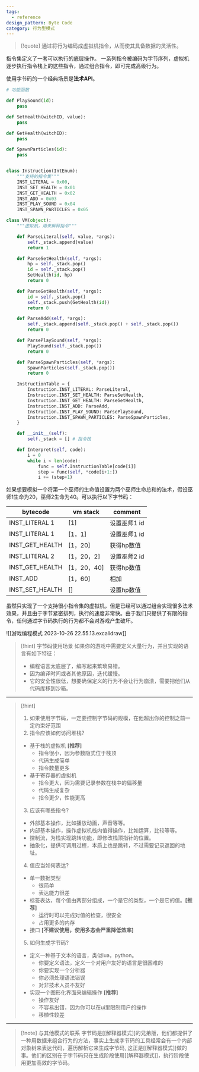 ```yaml
---
tags:
  - reference
design_pattern: Byte Code
category: 行为型模式
---
```

> [!quote]
   通过将行为编码成虚拟机指令，从而使其具备数据的灵活性。
  > 
   指令集定义了一套可以执行的底层操作。 一系列指令被编码为字节序列，虚拟机逐步执行指令栈上的这些指令，通过组合指令，即可完成高级行为。
   
使用字节码的一个经典场景是**法术API**。

```python
# 功能函数

def PlaySound(id):
	pass

def SetHealth(witchID, value):
	pass

def GetHealth(witchID):
	pass

def SpawnParticles(id):
	pass


class Instruction(IntEnum):
	"""支持的指令集"""
	INST_LITERAL = 0x00,
	INST_SET_HEALTH = 0x01
	INST_GET_HEALTH = 0x02
	INST_ADD = 0x03
	INST_PLAY_SOUND = 0x04
	INST_SPAWN_PARTICLES = 0x05

class VM(object):
	"""虚拟机，用来解释指令"""

	def ParseLiteral(self, value, *args):
		self._stack.append(value)
		return 1

	def ParseSetHealth(self, *args):
		hp = self._stack.pop()
		id = self._stack.pop()
		SetHealth(id, hp)
		return 0

	def ParseGetHealth(self, *args):
		id = self._stack.pop()
		self._stack.push(GetHealth(id))
		return 0

	def ParseAdd(self, *args):
		self._stack.append(self._stack.pop() + self._stack.pop())
		return 0

	def ParsePlaySound(self, *args):
		PlaySound(self._stack.pop())
		return 0

	def ParseSpawnParticles(self, *args):
		SpawnParticles(self._stack.pop())
		return 0

	InstructionTable = {
		Instruction.INST_LITERAL: ParseLiteral,
		Instruction.INST_SET_HEALTH: ParseSetHealth,
		Instruction.INST_GET_HEALTH: ParseGetHealth,
		Instruction.INST_ADD: ParseAdd,
		Instruction.INST_PLAY_SOUND: ParsePlaySound,
		Instruction.INST_SPAWN_PARTICLES: ParseSpawnParticles,
	}

	def __init__(self):
		self._stack = [] # 指令栈

	def Interpret(self, code):
		i = 0
		while i < len(code):
			func = self.InstructionTable[code[i]]
			step = func(self, *code[i+1:])
			i += (step+1)
```

如果想要模拟一个将第一个巫师的生命值设置为两个巫师生命总和的法术，假设巫师1生命为20，巫师2生命为40。可以执行以下字节码：

| bytecode        | vm stack  | comment  |
| --------------- | --------- | -------- |
| INST_LITERAL 1  | [1]       | 设置巫师1 id |
| INST_LITERAL 1  | [1，1]     | 设置巫师1 id |
| INST_GET_HEALTH | [1，20]    | 获得hp数值   |
| INST_LITERAL 2  | [1，20，2]  | 设置巫师2 id |
| INST_GET_HEALTH | [1，20，40] | 获得hp数值   |
| INST_ADD        | [1，60]    | 相加       |
| INST_SET_HEALTH | []        | 设置hp数值   |
 
虽然只实现了一个支持很小指令集的虚拟机，但是已经可以通过组合实现很多法术效果，并且由于字节紧密排列，执行的速度非常快。由于我们只提供了有限的指令，任何通过字节码执行的行为都不会对游戏产生破坏。

![[游戏编程模式 2023-10-26 22.55.13.excalidraw]]

> [!hint] 字节码使用场景
> 如果你的游戏中需要定义大量行为，并且实现的语言有如下特征：
> - 编程语言太底层了，编写起来繁琐易错。
> -  因为编译时间或者其他原因，迭代缓慢。
> - 它的安全性很低，想要确保定义的行为不会让行为崩溃，需要把他们从代码库移到沙箱。

---

> [!hint]
> 1. 如果使用字节码，一定要控制字节码的规模，在他超出你的控制之前一定约束好范围
> 2. 指令应该如何访问堆栈?
> 	- 基于栈的虚拟机 **[推荐]**
>		- 指令很小，因为参数隐式位于栈顶
>		- 代码生成简单
>		- 指令数量更多
>	- 基于寄存器的虚拟机
>		- 指令更大，因为需要记录参数在栈中的偏移量
>		- 代码生成复杂
>		- 指令更少，性能更高
> 3. 应该有哪些指令?
> 	- 外部基本操作，比如播放动画，声音等等。
> 	- 内部基本操作，操作虚拟机栈内值得操作，比如运算，比较等等。
> 	- 控制流，为栈实现跳转功能，即修改栈顶指针的位置。
> 	- 抽象化，提供可调用过程，本质上也是跳转，不过需要记录返回的地址。
> 4. 值应当如何表达?
>	- 单一数据类型
>		- 很简单
>		- 表达能力很差
>	- 标签表达，每个值由两部分组成，一个是它的类型，一个是它的值。**[推荐]**
>		- 运行时可以完成对值的检查，很安全
>		- 占用更多的内存
>	- 接口 **[不建议使用，使用多态会严重降低效率]**
> 5. 如何生成字节码?
>	- 定义一种基于文本的语言，类似lua，python。
>		- 你要定义语法，定义一个对用户友好的语言是很困难的
>		- 你要实现一个分析器
>		- 你必须处理语法错误
>		- 对非技术人员不友好
>	- 实现一个图形化界面来编辑操作 **[推荐]**
>		- 操作友好
>		- 不容易出错，因为你可以在ui里限制用户的操作
>		- 移植性较差

--- 

> [!note] 与其他模式的联系
> 字节码是[[解释器模式]]的兄弟版，他们都提供了一种用数据来组合行为的方法，事实上生成字节码的工具经常会有一个内部对象树来表达代码，遍历解析它来生成字节码, 这正是[[解释器模式]]做的事。他们的区别在于字节码只在生成阶段使用[[解释器模式]]，执行阶段使用更加高效的字节码。
